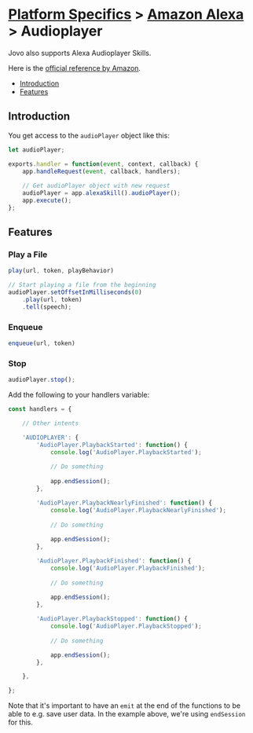 # [Platform Specifics](./) > [Amazon Alexa](README.md) > Audioplayer

Jovo also supports Alexa Audioplayer Skills.

Here is the [official reference by Amazon](https://developer.amazon.com/public/solutions/alexa/alexa-skills-kit/docs/custom-audioplayer-interface-reference).

* [Introduction](#introduction)
* [Features](#features)

## Introduction

You get access to the `audioPlayer` object like this:

```javascript
let audioPlayer;

exports.handler = function(event, context, callback) {
    app.handleRequest(event, callback, handlers);
    
    // Get audioPlayer object with new request
    audioPlayer = app.alexaSkill().audioPlayer();
    app.execute();
};

```


## Features

### Play a File

```javascript
play(url, token, playBehavior)

// Start playing a file from the beginning
audioPlayer.setOffsetInMilliseconds(0)
    .play(url, token)
    .tell(speech);
```

### Enqueue

```javascript
enqueue(url, token)
```

### Stop

```javascript
audioPlayer.stop();
```


Add the following to your handlers variable:

```javascript
const handlers = {

    // Other intents

    'AUDIOPLAYER': {
        'AudioPlayer.PlaybackStarted': function() {
            console.log('AudioPlayer.PlaybackStarted');
            
            // Do something
            
            app.endSession();
        },

        'AudioPlayer.PlaybackNearlyFinished': function() {
            console.log('AudioPlayer.PlaybackNearlyFinished');
            
            // Do something
            
            app.endSession();
        },

        'AudioPlayer.PlaybackFinished': function() {
            console.log('AudioPlayer.PlaybackFinished');
            
            // Do something
            
            app.endSession();
        },

        'AudioPlayer.PlaybackStopped': function() {
            console.log('AudioPlayer.PlaybackStopped');
            
            // Do something

            app.endSession();
        },

    },

};

```

Note that it's important to have an `emit` at the end of the functions to be able to e.g. save user data. In the example above, we're using `endSession` for this.